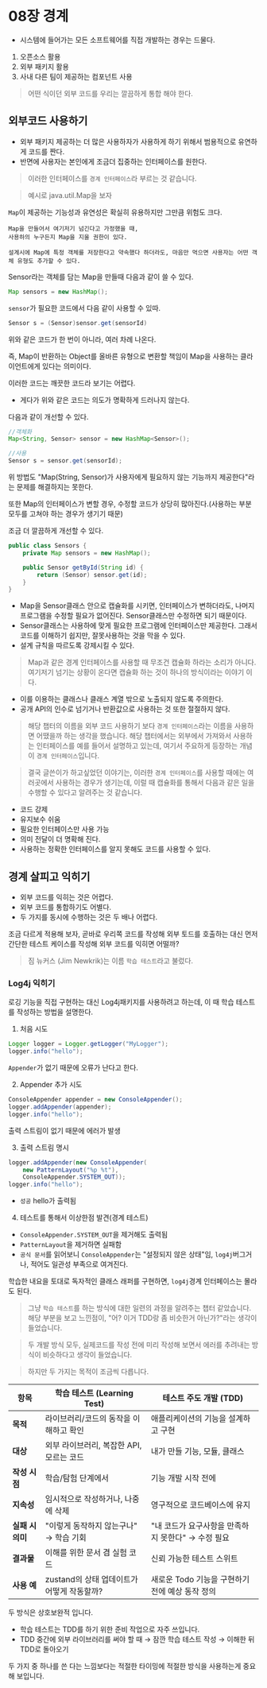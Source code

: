 # 08장 경계

- 시스템에 들어가는 모든 소프트웨어를 직접 개발하는 경우는 드물다.

1. 오픈소스 활용
2. 외부 패키지 활용
3. 사내 다른 팀이 제공하는 컴포넌트 사용

> 어떤 식이던 외부 코드를 우리는 깔끔하게 통합 해야 한다.

## 외부코드 사용하기

- 외부 패키지 제공하는 더 많은 사용하자가 사용하게 하기 위해서 범용적으로 유연하게 코드를 짠다.
- 반면에 사용자는 본인에게 조금더 집중하는 인터페이스를 원한다.

> 이러한 인터페이스를 `경계 인터페이스`라 부르는 것 같습니다.

> 예시로 java.util.Map을 보자

`Map`이 제공하는 기능성과 유연성은 확실히 유용하지만 그만큼 위험도 크다.

```
Map을 만들어서 여기저기 넘긴다고 가정했을 때,
사용하의 누구든지 Map을 지울 권한이 있다.

설계시에 Map에 특정 객체를 저장한다고 약속했다 하더라도, 마음만 먹으면 사용자는 어떤 객체 유형도 추가할 수 있다.
```

Sensor라는 객체를 담는 Map을 만들때 다음과 같이 쓸 수 있다.

```java
Map sensors = new HashMap();
```

`sensor`가 필요한 코드에서 다음 같이 사용할 수 있따.

```java
Sensor s = (Sensor)sensor.get(sensorId)
```

위와 같은 코드가 한 번이 아니라, 여러 차례 나온다.

즉, Map이 반환하는 Object를 올바른 유형으로 변환할 책임이 Map을 사용하는 클라이언트에게 있다는 의미이다.

이러한 코드는 깨끗한 코드라 보기는 어렵다.

- 게다가 위와 같은 코드는 의도가 명확하게 드러나지 않는다.

다음과 같이 개선할 수 있다.

```java
//객체화
Map<String, Sensor> sensor = new HashMap<Sensor>();

//사용
Sensor s = sensor.get(sensorId);
```

위 방법도 "Map(String, Sensor)가 사용자에게 필요하지 않는 기능까지 제공한다"라는 문제를 해결하지는 못한다.

또한 Map의 인터페이스가 변할 경우, 수정할 코드가 상당히 많아진다.(사용하는 부분 모두를 고쳐야 하는 경우가 생기기 때문)

조금 더 깔끔하게 개선할 수 있다.

```java
public class Sensors {
    private Map sensors = new HashMap();

    public Sensor getById(String id) {
        return (Sensor) sensor.get(id);
    }
}
```

- Map을 Sensor클래스 안으로 캡슐화를 시키면, 인터페이스가 변하더라도, 나머지 프로그램을 수정할 필요가 없어진다. Sensor클래스만 수정하면 되기 때문이다.
- Sensor클래스는 사용하에 맞게 필요한 프로그램에 인터페이스만 제공한다. 그래서 코드를 이해하기 쉽지만, 잘못사용하는 것을 막을 수 있다.
- 설계 규칙을 따르도록 강제시킬 수 있다.

> Map과 같은 경계 인터페이스를 사용할 때 무조건 캡슐화 하라는 소리가 아니다. 여기저기 넘기는 상황이 온다면 캡슐화 하는 것이 하나의 방식이라는 이야기 이다.

- 이를 이용하는 클래스나 클래스 계열 밖으로 노출되지 않도록 주의한다.
- 공개 API의 인수로 넘기거나 반환값으로 사용하는 것 또한 절절하지 않다.

> 해당 챕터의 이름을 외부 코드 사용하기 보다 `경계 인터페이스`라는 이름을 사용하면 어땠을까 하는 생각을 했습니다. 해당 챕터에서는 외부에서 가져와서 사용하는 인터페이스를 예를 들어서 설명하고 있는데, 여기서 주요하게 등장하는 개념이 `경계 인터페이스`입니다.

> 결국 글쓴이가 하고싶었던 이야기는, 이러한 `경계 인터페이스`를 사용할 때에는 여러곳에서 사용하는 경우가 생기는데, 이럴 때 캡슐화를 통해서 다음과 같은 일을 수행할 수 있다고 알려주는 것 같습니다.

- 코드 강제
- 유지보수 쉬움
- 필요한 인터페이스만 사용 가능
- 의미 전달이 더 명확해 진다.
- 사용하는 정확한 인터페이스를 알지 못해도 코드를 사용할 수 있다.

## 경계 살피고 익히기

- 외부 코드를 익히는 것은 어렵다.
- 외부 코드를 통합하기도 어별다.
- 두 가지를 동시에 수행하는 것은 두 배나 어렵다.

조금 다르게 적용해 보자, 곧바로 우리쪽 코드를 작성해 외부 토드를 호출하는 대신 먼저 간단한 테스트 케이스를 작성해 외부 코드를 익히면 어떨까?

> 짐 뉴커스 (Jim Newkrik)는 이름 `학습 테스트`라고 불렀다.

### Log4j 익히기

로깅 기능을 직접 구현하는 대신 Log4j패키지를 사용하려고 하는데, 이 때 학습 테스트를 작성하는 방법을 설명한다.

1. 처음 시도

```java
Logger logger = Logger.getLogger("MyLogger");
logger.info("hello");
```

`Appender`가 없기 때문에 오류가 난다고 한다.

2. Appender 추가 시도

```java
ConsoleAppender appender = new ConsoleAppender();
logger.addAppender(appender);
logger.info("hello");
```

출력 스트림이 없기 때문에 에러가 발생

3. 출력 스트림 명시

```java
logger.addAppender(new ConsoleAppender(
    new PatternLayout("%p %t"),
    ConsoleAppender.SYSTEM_OUT));
logger.info("hello");
```

- `성공` hello가 출력됨

4. 테스트를 통해서 이상한점 발견(경계 테스트)

- `ConsoleAppender.SYSTEM_OUT`을 제거해도 출력됨
- `PatternLayout`을 제거하면 실패함
- `공식 문서`를 읽어보니 `ConsoleAppender`는 "설정되지 않은 상태"임, `log4j`버그거나, 적어도 일관성 부족으로 여겨진다.

학습한 내요을 토대로 독자적인 클래스 래퍼를 구현하면, `log4j`경계 인터페이스는 몰라도 된다.

> 그냥 `학습 테스트`를 하는 방식에 대한 일련의 과정을 알려주는 챕터 같았습니다. 해당 부분을 보고 느낀점이, "어? 이거 TDD랑 좀 비슷한거 아닌가?"라는 생각이 들었습니다.

> 두 개발 방식 모두, 실제코드를 작성 전에 미리 작성해 보면서 에러를 추려내는 방식이 비슷하다고 생각이 들었습니다.

> 하지만 두 가지는 목적이 조금씩 다릅니다.

| 항목             | 학습 테스트 (Learning Test)                | 테스트 주도 개발 (TDD)                             |
| ---------------- | ------------------------------------------ | -------------------------------------------------- |
| **목적**         | 라이브러리/코드의 동작을 이해하고 확인     | 애플리케이션의 기능을 설계하고 구현                |
| **대상**         | 외부 라이브러리, 복잡한 API, 모르는 코드   | 내가 만들 기능, 모듈, 클래스                       |
| **작성 시점**    | 학습/탐험 단계에서                         | 기능 개발 시작 전에                                |
| **지속성**       | 임시적으로 작성하거나, 나중에 삭제         | 영구적으로 코드베이스에 유지                       |
| **실패 시 의미** | "이렇게 동작하지 않는구나" → 학습 기회     | "내 코드가 요구사항을 만족하지 못한다" → 수정 필요 |
| **결과물**       | 이해를 위한 문서 겸 실험 코드              | 신뢰 가능한 테스트 스위트                          |
| **사용 예**      | zustand의 상태 업데이트가 어떻게 작동할까? | 새로운 Todo 기능을 구현하기 전에 예상 동작 정의    |

두 방식은 상호보완적 입니다.

- 학습 테스트는 TDD를 하기 위한 준비 작업으로 자주 쓰입니다.
- TDD 중간에 외부 라이브러리를 써야 할 때 → 잠깐 학습 테스트 작성 → 이해한 뒤 TDD로 돌아오기

두 가지 중 하나를 쓴 다는 느낌보다는 적절한 타이밍에 적절한 방식을 사용하는게 중요해 보입니다.
